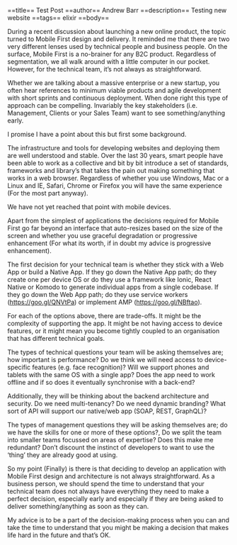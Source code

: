==title==
 Test Post
==author==
 Andrew Barr
==description==
 Testing new website
==tags==
 elixir
==body==

 During a recent discussion about launching a new online product, the topic turned to Mobile First design and delivery. It reminded me that there are two very different lenses used by technical people and business people. On the surface, Mobile First is a no-brainer for any B2C product. Regardless of segmentation, we all walk around with a little computer in our pocket. However, for the technical team, it’s not always as straightforward.

Whether we are talking about a massive enterprise or a new startup, you often hear references to minimum viable products and agile development with short sprints and continuous deployment. When done right this type of approach can be compelling. Invariably the key stakeholders (i.e. Management, Clients or your Sales Team) want to see something/anything early.

I promise I have a point about this but first some background.

The infrastructure and tools for developing websites and deploying them are well understood and stable. Over the last 30 years, smart people have been able to work as a collective and bit by bit introduce a set of standards, frameworks and library’s that takes the pain out making something that works in a web browser. Regardless of whether you use Windows, Mac or a Linux and IE, Safari, Chrome or Firefox you will have the same experience (For the most part anyway).

We have not yet reached that point with mobile devices.

Apart from the simplest of applications the decisions required for Mobile First go far beyond an interface that auto-resizes based on the size of the screen and whether you use graceful degradation or progressive enhancement (For what its worth, if in doubt my advice is progressive enhancement).

The first decision for your technical team is whether they stick with a Web App or build a Native App. If they go down the Native App path; do they create one per device OS or do they use a framework like Ionic, React Native or Komodo to generate individual apps from a single codebase. If they go down the Web App path; do they use service workers (https://goo.gl/QNVtPa) or implement AMP (https://goo.gl/NBftao).

For each of the options above, there are trade-offs. It might be the complexity of supporting the app. It might be not having access to device features, or it might mean you become tightly coupled to an organisation that has different technical goals.

The types of technical questions your team will be asking themselves are; how important is performance? Do we think we will need access to device-specific features (e.g. face recognition)? Will we support phones and tablets with the same OS with a single app? Does the app need to work offline and if so does it eventually synchronise with a back-end?

Additionally, they will be thinking about the backend architecture and security. Do we need multi-tenancy? Do we need dynamic branding? What sort of API will support our native/web app (SOAP, REST, GraphQL)?

The types of management questions they will be asking themselves are; do we have the skills for one or more of these options?, Do we split the team into smaller teams focussed on areas of expertise? Does this make me redundant? Don’t discount the instinct of developers to want to use the ‘thing’ they are already good at using.

So my point (Finally) is there is that deciding to develop an application with Mobile First design and architecture is not always straightforward. As a business person, we should spend the time to understand that your technical team does not always have everything they need to make a perfect decision, especially early and especially if they are being asked to deliver something/anything as soon as they can.

My advice is to be a part of the decision-making process when you can and take the time to understand that you might be making a decision that makes life hard in the future and that’s OK.